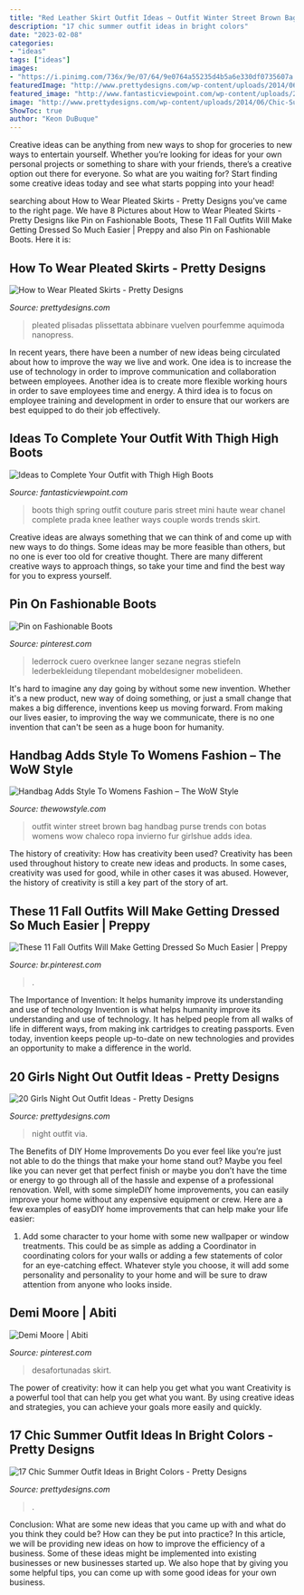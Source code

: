 ```yaml
---
title: "Red Leather Skirt Outfit Ideas ~ Outfit Winter Street Brown Bag Handbag Purse Trends Con Botas Womens Wow Chaleco Ropa Invierno Fur Girlshue Adds Idea"
description: "17 chic summer outfit ideas in bright colors"
date: "2023-02-08"
categories:
- "ideas"
tags: ["ideas"]
images:
- "https://i.pinimg.com/736x/9e/07/64/9e0764a55235d4b5a6e330df0735607a.jpg"
featuredImage: "http://www.prettydesigns.com/wp-content/uploads/2014/06/Chic-Summer-Outfit.jpg"
featured_image: "http://www.fantasticviewpoint.com/wp-content/uploads/2013/11/la-modella-mafia-chanel-and-thigh-high-boots-street-style-at-haute-couture-spring-2013-fashion-week.jpg"
image: "http://www.prettydesigns.com/wp-content/uploads/2014/06/Chic-Summer-Outfit.jpg"
ShowToc: true
author: "Keon DuBuque"
---
```



Creative ideas can be anything from new ways to shop for groceries to new ways to entertain yourself. Whether you’re looking for ideas for your own personal projects or something to share with your friends, there’s a creative option out there for everyone. So what are you waiting for? Start finding some creative ideas today and see what starts popping into your head!

	

		
searching about How to Wear Pleated Skirts - Pretty Designs you've came to the right page. We have 8 Pictures about How to Wear Pleated Skirts - Pretty Designs like Pin on Fashionable Boots, These 11 Fall Outfits Will Make Getting Dressed So Much Easier | Preppy and also Pin on Fashionable Boots. Here it is:
		
    
## How To Wear Pleated Skirts - Pretty Designs

<img loading=lazy src="http://www.prettydesigns.com/wp-content/uploads/2014/05/Beige-Pleated-Skirt-Outfit-Idea.jpg" onerror="this.onerror=null;this.src='https://tse4.mm.bing.net/th?id=OIP.cDA8wY2ayhQPjrJAdvt2NAHaLH&amp;pid=15.1';" alt="How to Wear Pleated Skirts - Pretty Designs">

_Source: prettydesigns.com_

>pleated plisadas plissettata abbinare vuelven pourfemme aquimoda nanopress. 

	

In recent years, there have been a number of new ideas being circulated about how to improve the way we live and work. One idea is to increase the use of technology in order to improve communication and collaboration between employees. Another idea is to create more flexible working hours in order to save employees time and energy. A third idea is to focus on employee training and development in order to ensure that our workers are best equipped to do their job effectively.

    
## Ideas To Complete Your Outfit With Thigh High Boots

<img loading=lazy src="http://www.fantasticviewpoint.com/wp-content/uploads/2013/11/la-modella-mafia-chanel-and-thigh-high-boots-street-style-at-haute-couture-spring-2013-fashion-week.jpg" onerror="this.onerror=null;this.src='https://tse4.mm.bing.net/th?id=OIP.aYSyNClzf3p2Ziqn0TNdgwHaLH&amp;pid=15.1';" alt="Ideas to Complete Your Outfit with Thigh High Boots">

_Source: fantasticviewpoint.com_

>boots thigh spring outfit couture paris street mini haute wear chanel complete prada knee leather ways couple words trends skirt. 

	

Creative ideas are always something that we can think of and come up with new ways to do things. Some ideas may be more feasible than others, but no one is ever too old for creative thought. There are many different creative ways to approach things, so take your time and find the best way for you to express yourself.

    
## Pin On Fashionable Boots

<img loading=lazy src="https://i.pinimg.com/736x/6c/a7/ee/6ca7ee8bf198bfd96404ba9b7ceae4c9.jpg" onerror="this.onerror=null;this.src='https://tse2.mm.bing.net/th?id=OIP.50U6hpM5us-vbSPPZCeX-AHaKX&amp;pid=15.1';" alt="Pin on Fashionable Boots">

_Source: pinterest.com_

>lederrock cuero overknee langer sezane negras stiefeln lederbekleidung tilependant mobeldesigner mobelideen. 

	

It's hard to imagine any day going by without some new invention. Whether it's a new product, new way of doing something, or just a small change that makes a big difference, inventions keep us moving forward. From making our lives easier, to improving the way we communicate, there is no one invention that can't be seen as a huge boon for humanity.

    
## Handbag Adds Style To Womens Fashion – The WoW Style

<img loading=lazy src="http://thewowstyle.com/wp-content/uploads/2014/10/street-style-with-brown-leather-bag.jpg" onerror="this.onerror=null;this.src='https://tse4.mm.bing.net/th?id=OIP.BD7lnzaMQSHg6FIVg84bFgAAAA&amp;pid=15.1';" alt="Handbag Adds Style To Womens Fashion – The WoW Style">

_Source: thewowstyle.com_

>outfit winter street brown bag handbag purse trends con botas womens wow chaleco ropa invierno fur girlshue adds idea. 

	

The history of creativity: How has creativity been used?
Creativity has been used throughout history to create new ideas and products. In some cases, creativity was used for good, while in other cases it was abused. However, the history of creativity is still a key part of the story of art.

    
## These 11 Fall Outfits Will Make Getting Dressed So Much Easier | Preppy

<img loading=lazy src="https://i.pinimg.com/736x/9e/07/64/9e0764a55235d4b5a6e330df0735607a.jpg" onerror="this.onerror=null;this.src='https://tse3.mm.bing.net/th?id=OIP.8fcJ--bK1nhn6-aAScqssQHaLa&amp;pid=15.1';" alt="These 11 Fall Outfits Will Make Getting Dressed So Much Easier | Preppy">

_Source: br.pinterest.com_

>. 

	

The Importance of Invention: It helps humanity improve its understanding and use of technology
Invention is what helps humanity improve its understanding and use of technology. It has helped people from all walks of life in different ways, from making ink cartridges to creating passports. Even today, invention keeps people up-to-date on new technologies and provides an opportunity to make a difference in the world.

    
## 20 Girls Night Out Outfit Ideas - Pretty Designs

<img loading=lazy src="http://www.prettydesigns.com/wp-content/uploads/2015/09/20-girls-night-out-outfit-ideas13.jpg" onerror="this.onerror=null;this.src='https://tse3.mm.bing.net/th?id=OIP.rC3VmS2Bjcmu6NIu55275QHaLH&amp;pid=15.1';" alt="20 Girls Night Out Outfit Ideas - Pretty Designs">

_Source: prettydesigns.com_

>night outfit via. 

	

The Benefits of DIY Home Improvements
Do you ever feel like you’re just not able to do the things that make your home stand out? Maybe you feel like you can never get that perfect finish or maybe you don’t have the time or energy to go through all of the hassle and expense of a professional renovation. Well, with some simpleDIY home improvements, you can easily improve your home without any expensive equipment or crew. Here are a few examples of easyDIY home improvements that can help make your life easier: 
1. Add some character to your home with some new wallpaper or window treatments. This could be as simple as adding a Coordinator in coordinating colors for your walls or adding a few statements of color for an eye-catching effect. Whatever style you choose, it will add some personality and personality to your home and will be sure to draw attention from anyone who looks inside.

    
## Demi Moore | Abiti

<img loading=lazy src="https://i.pinimg.com/736x/93/54/4c/93544c9638c088e420c5eb5bf1af6b14--demi-moore.jpg" onerror="this.onerror=null;this.src='https://tse1.mm.bing.net/th?id=OIP.8Aec7vrpQh1UoC-ERQMbJgAAAA&amp;pid=15.1';" alt="Demi Moore | Abiti">

_Source: pinterest.com_

>desafortunadas skirt. 

	

The power of creativity: how it can help you get what you want
Creativity is a powerful tool that can help you get what you want. By using creative ideas and strategies, you can achieve your goals more easily and quickly.

    
## 17 Chic Summer Outfit Ideas In Bright Colors - Pretty Designs

<img loading=lazy src="http://www.prettydesigns.com/wp-content/uploads/2014/06/Chic-Summer-Outfit.jpg" onerror="this.onerror=null;this.src='https://tse4.mm.bing.net/th?id=OIP.YPBAn0ImFOHGF9vsnu9yVAHaK3&amp;pid=15.1';" alt="17 Chic Summer Outfit Ideas in Bright Colors - Pretty Designs">

_Source: prettydesigns.com_

>. 

	

Conclusion: What are some new ideas that you came up with and what do you think they could be? How can they be put into practice?
In this article, we will be providing new ideas on how to improve the efficiency of a business. Some of these ideas might be implemented into existing businesses or new businesses started up. We also hope that by giving you some helpful tips, you can come up with some good ideas for your own business.

